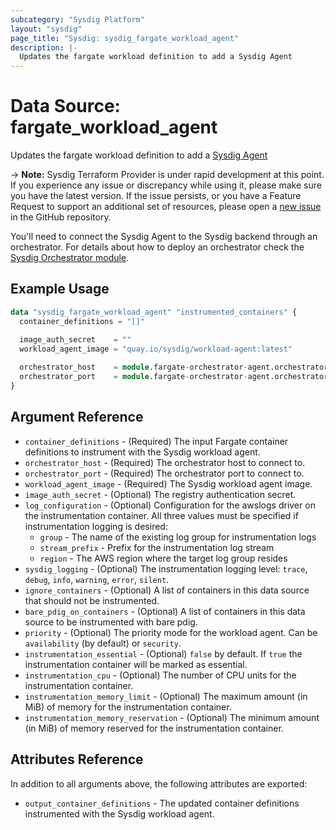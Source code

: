 ```yaml
---
subcategory: "Sysdig Platform"
layout: "sysdig"
page_title: "Sysdig: sysdig_fargate_workload_agent"
description: |-
  Updates the fargate workload definition to add a Sysdig Agent
---
```


# Data Source: fargate_workload_agent

Updates the fargate workload definition to add a [Sysdig Agent](https://docs.sysdig.com/en/docs/installation/serverless-agents/aws-fargate-serverless-agents/)

-> **Note:** Sysdig Terraform Provider is under rapid development at this point. If you experience any issue or discrepancy while using it, please make sure you have the latest version. If the issue persists, or you have a Feature Request to support an additional set of resources, please open a [new issue](https://github.com/sysdiglabs/terraform-provider-sysdig/issues/new) in the GitHub repository.

You'll need to connect the Sysdig Agent to the Sysdig backend through an orchestrator. For details about how to deploy an orchestrator check the [Sysdig Orchestrator module](https://registry.terraform.io/modules/sysdiglabs/fargate-orchestrator-agent/aws/latest).

## Example Usage

```terraform
data "sysdig_fargate_workload_agent" "instrumented_containers" {
  container_definitions = "[]"

  image_auth_secret    = ""
  workload_agent_image = "quay.io/sysdig/workload-agent:latest"
  
  orchestrator_host    = module.fargate-orchestrator-agent.orchestrator_host
  orchestrator_port    = module.fargate-orchestrator-agent.orchestrator_port
}
```

## Argument Reference

* `container_definitions` - (Required) The input Fargate container definitions to instrument with the Sysdig workload agent.
* `orchestrator_host` - (Required) The orchestrator host to connect to.
* `orchestrator_port` - (Required) The orchestrator port to connect to.
* `workload_agent_image` - (Required) The Sysdig workload agent image.
* `image_auth_secret` - (Optional) The registry authentication secret.
* `log_configuration` - (Optional) Configuration for the awslogs driver on the instrumentation container. All three values must be specified if instrumentation logging is desired:
  * `group` - The name of the existing log group for instrumentation logs
  * `stream_prefix` - Prefix for the instrumentation log stream
  * `region` - The AWS region where the target log group resides
* `sysdig_logging` - (Optional) The instrumentation logging level: `trace`, `debug`, `info`, `warning`, `error`, `silent`.
* `ignore_containers` - (Optional) A list of containers in this data source that should not be instrumented.
* `bare_pdig_on_containers` - (Optional) A list of containers in this data source to be instrumented with bare pdig.
* `priority` - (Optional) The priority mode for the workload agent. Can be `availability` (by default) or `security`.
* `instrumentation_essential` - (Optional) `false` by default. If `true` the instrumentation container will be marked as essential.
* `instrumentation_cpu` - (Optional) The number of CPU units for the instrumentation container.
* `instrumentation_memory_limit` - (Optional) The maximum amount (in MiB) of memory for the instrumentation container.
* `instrumentation_memory_reservation` - (Optional) The minimum amount (in MiB) of memory reserved for the instrumentation container.

## Attributes Reference

In addition to all arguments above, the following attributes are exported:

* `output_container_definitions` - The updated container definitions instrumented with the Sysdig workload agent.
